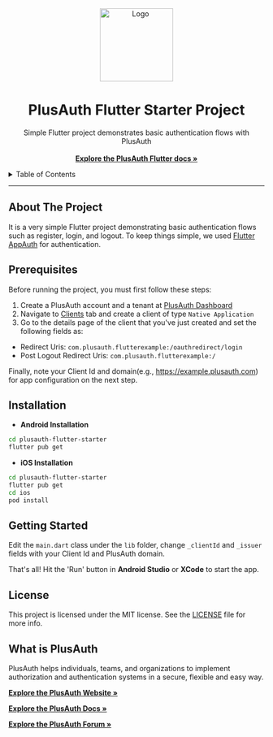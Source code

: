 <div align="center">
  <a href="https://plusauth.com/">
    <img src="https://docs.plusauth.com/favicon.png" alt="Logo" width="144">
  </a>
</div>

<h1 align="center">PlusAuth Flutter Starter Project</h1>

 <p align="center">
    Simple Flutter project demonstrates basic authentication flows with PlusAuth
    <br />
    <br />
    <a href="https://docs.plusauth.com/quickStart/native/flutter" target="_blank"><strong>Explore the PlusAuth Flutter docs »</strong></a>
</p>

<details>
  <summary>Table of Contents</summary>
    <ol>
        <li><a href="#about-the-project">About The Project</a></li>
        <li><a href="#prerequisites">Prerequisites</a></li>
        <li><a href="#installation">Installation</a></li>
        <li><a href="#getting-started">Getting Started</a></li>
        <li><a href="#license">License</a></li>
        <li><a href="#what-is-plusauth">What is PlusAuth</a></li>
    </ol>
</details>

---

## About The Project

It is a very simple Flutter project demonstrating basic authentication flows such as register, login, and logout. To keep things simple, we used [Flutter AppAuth](https://pub.dev/packages/flutter_appauth) for authentication.

## Prerequisites

Before running the project, you must first follow these steps:

1. Create a PlusAuth account and a tenant at [PlusAuth Dashboard](https://dashboard.plusauth.com)
2. Navigate to [Clients](https://dashboard.plusauth.com/~clients) tab and create a client of type `Native Application`
3. Go to the details page of the client that you've just created and set the following fields as:

- Redirect Uris:  `com.plusauth.flutterexample:/oauthredirect/login`
- Post Logout Redirect Uris:  `com.plusauth.flutterexample:/`

Finally, note your Client Id and domain(e.g., https://example.plusauth.com) for app configuration on the next step.

## Installation

* **Android Installation**

```sh
cd plusauth-flutter-starter
flutter pub get
```

* **iOS Installation**

```sh
cd plusauth-flutter-starter
flutter pub get
cd ios
pod install
```

## Getting Started

Edit the `main.dart` class under the `lib` folder, change `_clientId` and `_issuer` fields with your Client Id and PlusAuth domain.

That's all! Hit the 'Run' button in **Android Studio** or **XCode** to start the app.

## License

This project is licensed under the MIT license. See the [LICENSE](LICENSE) file for more info.

## What is PlusAuth

PlusAuth helps individuals, teams, and organizations to implement authorization and authentication systems in a secure, flexible and easy way.

<a href="https://plusauth.com/" target="_blank"><strong>Explore the PlusAuth Website »</strong></a>

<a href="https://docs.plusauth.com/" target="_blank"><strong>Explore the PlusAuth Docs »</strong></a>

<a href="https://forum.plusauth.com/" target="_blank"><strong>Explore the PlusAuth Forum »</strong></a>
